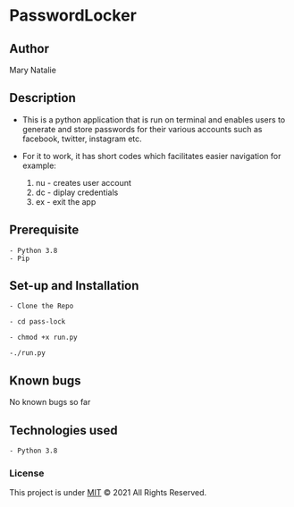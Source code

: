 # PasswordLocker

## Author 
Mary Natalie



## Description
* This is a python application that is run on terminal and enables users to generate and store passwords for their various accounts such as facebook, twitter, instagram etc.
* For it to work, it has short codes which facilitates easier navigation for example:

    1. nu - creates user account
    2. dc - diplay credentials
    3. ex - exit the app

## Prerequisite
    - Python 3.8
    - Pip

## Set-up and Installation
    - Clone the Repo

    - cd pass-lock

    - chmod +x run.py

    -./run.py



## Known bugs
No known bugs so far

## Technologies used
    - Python 3.8



### License
This project is under [MIT](https://choosealicense.com/licenses/mit/) &COPY; 2021 All Rights Reserved.

